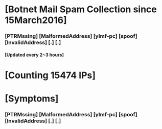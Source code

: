 # [Botnet Mail Spam Collection since 15March2016]
### [PTRMssing] [MalformedAddress] [ylmf-pc] [spoof] [InvalidAddress] [.] [.]
#### [Updated every 2~3 hours]

# [Counting 15474 IPs]

# [Symptoms] 
###   [PTRMssing] [MalformedAddress] [ylmf-pc] [spoof] [InvalidAddress] [.] [.]
